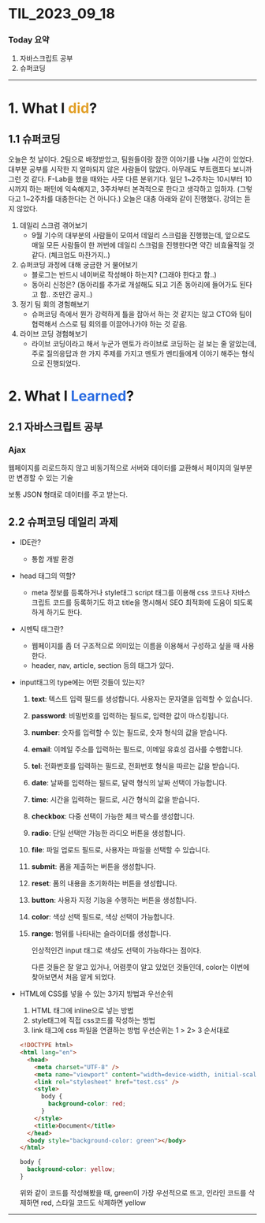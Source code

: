 # TIL_2023_09_18

### Today 요약

1. 자바스크립트 공부
2. 슈퍼코딩

---

# 1. What I <span style="color: #e2a029">did</span>?

## 1.1 슈퍼코딩

오늘은 첫 날이다. 2팀으로 배정받았고, 팀원들이랑 잠깐 이야기를 나눌 시간이 있었다. 대부분 공부를 시작한 지 얼마되지 않은 사람들이 많았다. 아무래도 부트캠프다 보니까 그런 것 같다. F-Lab을 했을 때와는 사뭇 다른 분위기다. 일단 1~2주차는 10시부터 10시까지 하는 패턴에 익숙해지고, 3주차부터 본격적으로 한다고 생각하고 임하자. (그렇다고 1~2주차를 대충한다는 건 아니다.) 오늘은 대충 아래와 같이 진행했다. 강의는 듣지 않았다.

1. 데일리 스크럼 겪어보기
   - 9월 기수의 대부분의 사람들이 모여서 데일리 스크럼을 진행했는데, 앞으로도 매일 모든 사람들이 한 꺼번에 데일리 스크럼을 진행한다면 약간 비효율적일 것 같다. (체크업도 마찬가지..)
2. 슈퍼코딩 과정에 대해 궁금한 거 물어보기
   - 블로그는 반드시 네이버로 작성해야 하는지? (그래야 한다고 함..)
   - 동아리 신청은? (동아리를 추가로 개설해도 되고 기존 동아리에 들어가도 된다고 함.. 조만간 공지..)
3. 정기 팀 회의 경험해보기
   - 슈퍼코딩 측에서 뭔가 강력하게 틀을 잡아서 하는 것 같지는 않고 CTO와 팀이 협력해서 스스로 팀 회의를 이끌어나가야 하는 것 같음.
4. 라이브 코딩 경험해보기
   - 라이브 코딩이라고 해서 누군가 멘토가 라이브로 코딩하는 걸 보는 줄 알았는데, 주로 질의응답과 한 가지 주제를 가지고 멘토가 멘티들에게 이야기 해주는 형식으로 진행되었다.

# 2. What I <span style="color: #296ce2">Learned</span>?

## 2.1 자바스크립트 공부

### Ajax

웹페이지를 리로드하지 않고 비동기적으로 서버와 데이터를 교환해서 페이지의 일부분만 변경할 수 있는 기술

보통 JSON 형태로 데이터를 주고 받는다.

## 2.2 슈퍼코딩 데일리 과제

- IDE란?
  - 통합 개발 환경
- head 태그의 역할?
  - meta 정보를 등록하거나 style태그 script 태그를 이용해 css 코드나 자바스크립트 코드를 등록하기도 하고 title을 명시해서 SEO 최적화에 도움이 되도록 하게 하기도 한다.
- 시멘틱 태그란?
  - 웹페이지를 좀 더 구조적으로 의미있는 이름을 이용해서 구성하고 싶을 때 사용한다.
  - header, nav, article, section 등의 태그가 있다.
- input태그의 type에는 어떤 것들이 있는지?

  1. **text**: 텍스트 입력 필드를 생성합니다. 사용자는 문자열을 입력할 수 있습니다.
  2. **password**: 비밀번호를 입력하는 필드로, 입력한 값이 마스킹됩니다.
  3. **number**: 숫자를 입력할 수 있는 필드로, 숫자 형식의 값을 받습니다.
  4. **email**: 이메일 주소를 입력하는 필드로, 이메일 유효성 검사를 수행합니다.
  5. **tel**: 전화번호를 입력하는 필드로, 전화번호 형식을 따르는 값을 받습니다.
  6. **date**: 날짜를 입력하는 필드로, 달력 형식의 날짜 선택이 가능합니다.
  7. **time**: 시간을 입력하는 필드로, 시간 형식의 값을 받습니다.
  8. **checkbox**: 다중 선택이 가능한 체크 박스를 생성합니다.
  9. **radio**: 단일 선택만 가능한 라디오 버튼을 생성합니다.
  10. **file**: 파일 업로드 필드로, 사용자는 파일을 선택할 수 있습니다.
  11. **submit**: 폼을 제출하는 버튼을 생성합니다.
  12. **reset**: 폼의 내용을 초기화하는 버튼을 생성합니다.
  13. **button**: 사용자 지정 기능을 수행하는 버튼을 생성합니다.
  14. **color**: 색상 선택 필드로, 색상 선택이 가능합니다.
  15. **range**: 범위를 나타내는 슬라이더를 생성합니다.

      인상적인건 input 태그로 색상도 선택이 가능하다는 점이다.

      다른 것들은 잘 알고 있거나, 어렴풋이 알고 있었던 것들인데, color는 이번에 찾아보면서 처음 알게 되었다.

- HTML에 CSS를 넣을 수 있는 3가지 방법과 우선순위
  1. HTML 태그에 inline으로 넣는 방법
  2. style태그에 직접 css코드를 작성하는 방법
  3. link 태그에 css 파일을 연결하는 방법
     우선순위는 1 > 2> 3 순서대로
  ```html
  <!DOCTYPE html>
  <html lang="en">
    <head>
      <meta charset="UTF-8" />
      <meta name="viewport" content="width=device-width, initial-scale=1.0" />
      <link rel="stylesheet" href="test.css" />
      <style>
        body {
          background-color: red;
        }
      </style>
      <title>Document</title>
    </head>
    <body style="background-color: green"></body>
  </html>
  ```
  ```css
  body {
    background-color: yellow;
  }
  ```
  위와 같이 코드를 작성해봤을 때, green이 가장 우선적으로 뜨고, 인라인 코드를 삭제하면 red, 스타일 코드도 삭제하면 yellow

---
